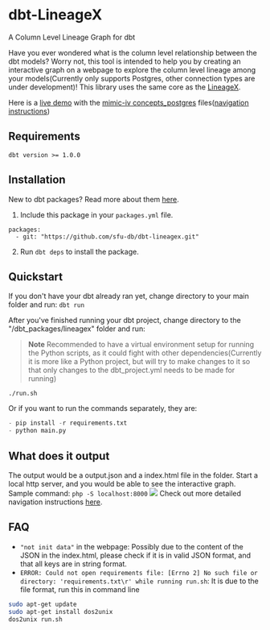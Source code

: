 # dbt-LineageX

A Column Level Lineage Graph for dbt

Have you ever wondered what is the column level relationship between the dbt models? 
Worry not, this tool is intended to help you by creating an interactive graph on a webpage to 
explore the column level lineage among your models(Currently only supports Postgres, 
other connection types are under development)! This library uses the same core as the [LineageX](https://github.com/sfu-db/lineagex).

Here is a [live demo](https://zshandy.github.io/lineagex-demo/) with the [mimic-iv concepts_postgres](https://github.com/MIT-LCP/mimic-code/tree/main/mimic-iv/concepts_postgres) files([navigation instructions](https://sfu-db.github.io/lineagex/output.html#how-to-navigate-the-webpage))

## Requirements
`dbt version >= 1.0.0`

## Installation
New to dbt packages? Read more about them [here](https://docs.getdbt.com/docs/building-a-dbt-project/package-management/).
1. Include this package in your `packages.yml` file.
```
packages:
  - git: "https://github.com/sfu-db/dbt-lineagex.git"
```

2. Run `dbt deps` to install the package.

## Quickstart
If you don't have your dbt already ran yet, change directory to your main folder and run:
`dbt run`

After you've finished running your dbt project, change directory to the "/dbt_packages/lineagex" folder and run:
> **Note** Recommended to have a virtual environment setup for running the Python scripts, as it could fight 
> with other dependencies(Currently it is more like a Python project, but will try to make changes to it so 
> that only changes to the dbt_project.yml needs to be made for running)
```
./run.sh 
```
Or if you want to run the commands separately, they are:
``` python
- pip install -r requirements.txt
- python main.py
```

## What does it output
The output would be a output.json and a index.html file in the folder. Start a local http server, and you would be able to see the interactive graph. Sample command: `php -S localhost:8000`
<img src="https://raw.githubusercontent.com/sfu-db/lineagex/main/tests/example.gif"/>
Check out more detailed navigation instructions [here](https://sfu-db.github.io/lineagex/output.html#how-to-navigate-the-webpage).

## FAQ
- `"not init data"` in the webpage:
Possibly due to the content of the JSON in the index.html, please check if it is in valid JSON format, and that all keys are in string format.
- `ERROR: Could not open requirements file: [Errno 2] No such file or directory: 'requirements.txt\r' while running run.sh`:
It is due to the file format, run this in command line
``` bash
sudo apt-get update
sudo apt-get install dos2unix
dos2unix run.sh
```
